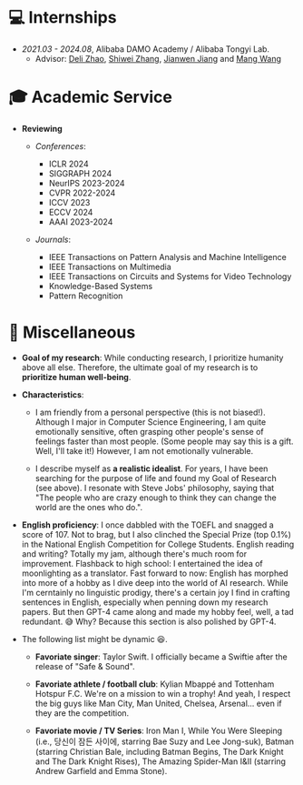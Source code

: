 # 💻 Internships
- *2021.03 - 2024.08*, Alibaba DAMO Academy / Alibaba Tongyi Lab.
  - Advisor: [Deli Zhao](https://zhaodeli.github.io/), [Shiwei Zhang](https://scholar.google.com/citations?user=ZO3OQ-8AAAAJ&hl=en&oi=ao), [Jianwen Jiang](https://scholar.google.com/citations?user=37gvStUAAAAJ&hl=en) and [Mang Wang](https://scholar.google.com/citations?user=igKgaDwAAAAJ&hl=en&oi=sra)

# 🎓 Academic Service
- **Reviewing**  
  - *Conferences*: 
    - ICLR 2024
    - SIGGRAPH 2024
    - NeurIPS 2023-2024  
    - CVPR 2022-2024  
    - ICCV 2023
    - ECCV 2024
    - AAAI 2023-2024  

  - *Journals*:
    - IEEE Transactions on Pattern Analysis and Machine Intelligence     
    - IEEE Transactions on Multimedia
    - IEEE Transactions on Circuits and Systems for Video Technology
    - Knowledge-Based Systems
    - Pattern Recognition

# 💬 Miscellaneous

- **Goal of my research**:
While conducting research, I prioritize humanity above all else. Therefore, the ultimate goal of my research is to **prioritize human well-being**.

- **Characteristics**:
  - I am friendly from a personal perspective (this is not biased!).
  Although I major in Computer Science Engineering, I am quite emotionally sensitive, often grasping other people's sense of feelings faster than most people. (Some people may say this is a gift. Well, I'll take it!)
However, I am not emotionally vulnerable.

  - I describe myself as **a realistic idealist**. For years, I have been searching for the purpose of life and found my Goal of Research (see above). I resonate with Steve Jobs' philosophy, saying that "The people who are crazy enough to think they can change the world are the ones who do.".
 
    <!--  An AI researcher, but more precisely, a realistic idealist searching for the purpose of life. -->

- **English proficiency**: 
I once dabbled with the TOEFL and snagged a score of 107. Not to brag, but I also clinched the Special Prize (top 0.1%) in the National English Competition for College Students. English reading and writing? Totally my jam, although there's much room for improvement. Flashback to high school: I entertained the idea of moonlighting as a translator. Fast forward to now: English has morphed into more of a hobby as I dive deep into the world of AI research. While I'm cerntainly no linguistic prodigy, there's a certain joy I find in crafting sentences in English, especially when penning down my research papers. But then GPT-4 came along and made my hobby feel, well, a tad redundant. 😅 Why? Because this section is also polished by GPT-4.

- The following list might be dynamic 😆.

  - **Favoriate singer**: Taylor Swift. I officially became a Swiftie after the release of "Safe & Sound".

  - **Favoriate athlete / football club**: Kylian Mbappé and Tottenham Hotspur F.C. We're on a mission to win a trophy! And yeah, I respect the big guys like Man City, Man United, Chelsea, Arsenal... even if they are the competition.

  - **Favoriate movie / TV Series**: Iron Man I, While You Were Sleeping (i.e., 당신이 잠든 사이에, starring Bae Suzy and Lee Jong-suk), Batman (starring Christian Bale, including Batman Begins, The Dark Knight and The Dark Knight Rises), The Amazing Spider-Man I&II (starring Andrew Garfield and Emma Stone).

<!-- 
# 📖 Educations
- *2019.06 - 2022.04 (now)*, Master, Zhejiang University, Hangzhou.
- *2015.09 - 2019.06*, Undergraduate, Chu Kochen Honors College, Zhejiang Univeristy, Hangzhou.
- *2012.09 - 2015.06*, Luqiao Middle School, Taizhou.

# 💬 Invited Talks
- *2022.02*, Hosted MLNLP seminar \| [\[Video\]](https://www.bilibili.com/video/BV1wF411x7qh)
- *2021.06*, Audio & Speech Synthesis, Huawei internal talk
- *2021.03*, Non-autoregressive Speech Synthesis, PaperWeekly & biendata \| [\[video\]](https://www.bilibili.com/video/BV1uf4y1t7Hr/)
- *2020.12*, Non-autoregressive Speech Synthesis, Huawei Noah's Ark Lab internal talk

# 💻 Internships
- *2019.05 - 2020.02*, [EnjoyMusic](https://enjoymusic.ai/), Hangzhou.
- *2019.02 - 2019.05*, [YiWise](https://www.yiwise.com/), Hangzhou.
- *2018.08 - 2019.02*, [MSRA, machine learning Group](https://www.microsoft.com/en-us/research/group/machine-learning-research-group/), Beijing.
- *2018.01 - 2018.06*, [NetEase, AI department](https://hr.163.com/zc/12-ai/index.html), Hangzhou.
- *2017.08 - 2018.12*, DashBase (acquired by [Cisco](https://blogs.cisco.com/news/349511)), Hangzhou. -->

